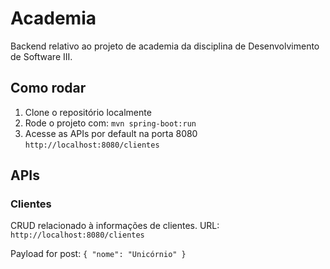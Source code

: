 # Academia

Backend relativo ao projeto de academia da disciplina de Desenvolvimento de Software III.

## Como rodar

1. Clone o repositório localmente
2. Rode o projeto com: `mvn spring-boot:run`
3. Acesse as APIs por default na porta 8080 `http://localhost:8080/clientes`

## APIs

### Clientes

CRUD relacionado à informações de clientes.
URL: `http://localhost:8080/clientes`

Payload for post: 
`{
	"nome": "Unicórnio"
}`
